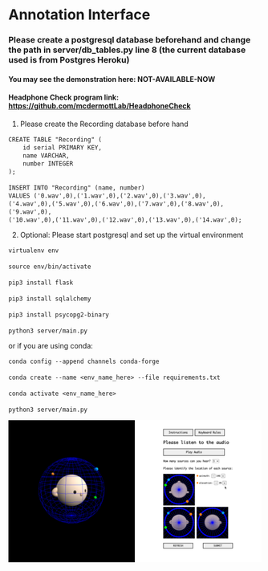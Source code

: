 # Annotation Interface

### Please create a postgresql database beforehand and change the path in server/db_tables.py line 8 (the current database used is from Postgres Heroku)

#### You may see the demonstration here: NOT-AVAILABLE-NOW

#### Headphone Check program link: https://github.com/mcdermottLab/HeadphoneCheck

1. Please create the Recording database before hand
```
CREATE TABLE "Recording" (
	id serial PRIMARY KEY,
	name VARCHAR,
	number INTEGER
);

INSERT INTO "Recording" (name, number)
VALUES ('0.wav',0),('1.wav',0),('2.wav',0),('3.wav',0),
('4.wav',0),('5.wav',0),('6.wav',0),('7.wav',0),('8.wav',0),('9.wav',0),
('10.wav',0),('11.wav',0),('12.wav',0),('13.wav',0),('14.wav',0);
```

2. Optional: Please start postgresql and set up the virtual environment

```
virtualenv env

source env/bin/activate

pip3 install flask

pip3 install sqlalchemy

pip3 install psycopg2-binary

python3 server/main.py
```
or if you are using conda:

```
conda config --append channels conda-forge

conda create --name <env_name_here> --file requirements.txt

conda activate <env_name_here>

python3 server/main.py
```

<img src="/templates/interface/img/4.png" />